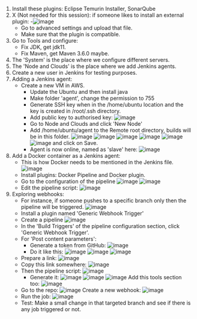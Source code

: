 1) Install these plugins: Eclipse Temurin Installer, SonarQube
2) X (Not needed for this session): if someone likes to install an external plugin:
   -![image](https://github.com/iemad/Learning-DevOps-2023/assets/17620076/48e46884-c005-4aba-90c7-e244a5e137c9)
   - Go to advanced settings and upload that file.
   - Make sure that the plugin is compatible.
3) Go to Tools and configure:
   - Fix JDK, get jdk11.
   - Fix Maven, get Maven 3.6.0 maybe.
4) The 'System' is the place where we configure different servers.
5) The 'Node and Clouds' is the place where we add Jenkins agents.
6) Create a new user in Jenkins for testing purposes.
7) Adding a Jenkins agent:
   - Create a new VM in AWS.
     - Update the Ubuntu and then install java
     - Make folder 'agent', change the permission to 755
     - Generate SSH key when in the /home/ubuntu location and the key is created in /root/.ssh directory.
     - Add public key to authorised key:
       ![image](https://github.com/iemad/Learning-DevOps-2023/assets/17620076/7a859532-ada4-4bfa-9ee6-c5bc70d39d43)
     - Go to Node and Clouds and click 'New Node'
     - Add /home/ubuntu/agent to the Remote root directory, builds will be in this folder.
       ![image](https://github.com/iemad/Learning-DevOps-2023/assets/17620076/cde9affe-d849-4db0-bbba-314d7cc79f43)
       ![image](https://github.com/iemad/Learning-DevOps-2023/assets/17620076/e09510c9-2ff3-4ac9-9db6-175d9b4eae02)
       ![image](https://github.com/iemad/Learning-DevOps-2023/assets/17620076/d164588a-c882-4e91-801c-7f0024ec7bf9)
       ![image](https://github.com/iemad/Learning-DevOps-2023/assets/17620076/712b36b6-c353-40a3-83a7-bf42d3a5f55f)
       ![image](https://github.com/iemad/Learning-DevOps-2023/assets/17620076/df0ddf69-26f1-4fe0-9669-d8549e1252ad)
       ![image](https://github.com/iemad/Learning-DevOps-2023/assets/17620076/d1d995a3-4560-4a78-b3b2-41268b678398)
       and click on Save.
     - Agent is now online, named as 'slave' here:
       ![image](https://github.com/iemad/Learning-DevOps-2023/assets/17620076/18b573ca-e5e1-4c38-985a-a894f3b29ef7)
8) Add a Docker container as a Jenkins agent:
   - This is how Docker needs to be mentioned in the Jenkins file.
     ![image](https://github.com/iemad/Learning-DevOps-2023/assets/17620076/3184d450-c14e-4fc4-a6d4-35bf26110b63)
   - Install plugins: Docker Pipeline and Docker plugin.
   - Go to the configuration of the pipeline
     ![image](https://github.com/iemad/Learning-DevOps-2023/assets/17620076/c378d242-38dd-447a-a5dc-845d8b23dcc4)
     ![image](https://github.com/iemad/Learning-DevOps-2023/assets/17620076/14bdf49b-58c0-4f39-9b33-0c8d2a6661d5)
   - Edit the pipeline script:
     ![image](https://github.com/iemad/Learning-DevOps-2023/assets/17620076/886347d5-82a1-4bb4-80d2-c73e2d4a9011)
9) Exploring webhooks:
   - For instance, if someone pushes to a specific branch only then the pipeline will be triggered.
     ![image](https://github.com/iemad/Learning-DevOps-2023/assets/17620076/5eb5ef1a-b747-4fe7-8818-76bff1fc5684)
   - Install a plugin named 'Generic Webhook Trigger'
   - Create a pipeline
     ![image](https://github.com/iemad/Learning-DevOps-2023/assets/17620076/9f2a72e7-9cb9-4176-9337-d9a855f24592)
   - In the 'Build Triggers' of the pipeline configuration section, click 'Generic Webhook Trigger'.
   - For 'Post content parameters':
     - Generate a token from GitHub:
     ![image](https://github.com/iemad/Learning-DevOps-2023/assets/17620076/b20796a8-3873-42f1-98d3-9f2e3b215970)
     - Do it like this:
     ![image](https://github.com/iemad/Learning-DevOps-2023/assets/17620076/e208452f-0799-4d5a-9b2d-1df68b7501b9)
     ![image](https://github.com/iemad/Learning-DevOps-2023/assets/17620076/ca947752-c9b2-4447-9768-7d26bd146b89)
     ![image](https://github.com/iemad/Learning-DevOps-2023/assets/17620076/8481aeac-0730-4f1a-9f00-57d5009d7284)
   - Prepare a link:
     ![image](https://github.com/iemad/Learning-DevOps-2023/assets/17620076/8087e8cc-ee93-44b8-bf96-57d188b8b626)
   - Copy this link somewhere:
     ![image](https://github.com/iemad/Learning-DevOps-2023/assets/17620076/c3cc0b31-b19b-4174-8fd7-e5e8f7f51f9d)
   - Then the pipeline script:
     ![image](https://github.com/iemad/Learning-DevOps-2023/assets/17620076/956a298e-31ac-494b-97c7-abdba9811e22)
     - Generate it:
       ![image](https://github.com/iemad/Learning-DevOps-2023/assets/17620076/d11b2a9c-3d5d-446c-a0f5-0fe93cb1dd37)
     ![image](https://github.com/iemad/Learning-DevOps-2023/assets/17620076/39144205-fc0c-4aba-8649-4fd018a062c7)
     ![image](https://github.com/iemad/Learning-DevOps-2023/assets/17620076/395a991a-1f7b-4027-88a1-d267c3590985)
     Add this tools section too:
     ![image](https://github.com/iemad/Learning-DevOps-2023/assets/17620076/661e9a3c-e871-46f0-bc2f-59f087c24831)
   - Go to the repo:
     ![image](https://github.com/iemad/Learning-DevOps-2023/assets/17620076/a5d49886-4fdd-42ce-a51f-4e624b81743d)
     Create a new webhook:
     ![image](https://github.com/iemad/Learning-DevOps-2023/assets/17620076/e685c54c-79cb-4d59-9aa9-5d94b4de8e65)
   - Run the job:
     ![image](https://github.com/iemad/Learning-DevOps-2023/assets/17620076/891d8e3e-6c8c-49f4-ab70-63b354a9702d)
   - Test: Make a small change in that targeted branch and see if there is any job triggered or not.







   

   


     



   
   

     

   


    
     

     


     
